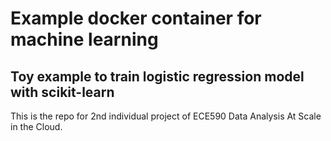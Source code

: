 # Example docker container for machine learning
## Toy example to train logistic regression model with scikit-learn

This is the repo for 2nd individual project of ECE590  Data Analysis At Scale in the Cloud.
